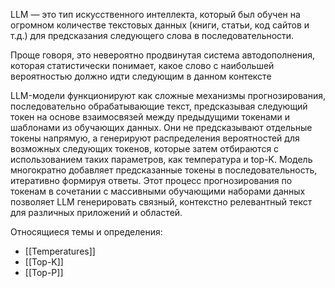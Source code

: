 LLM — это тип искусственного интеллекта, который был обучен на огромном количестве текстовых данных (книги, статьи, код сайтов и т.д.) для предсказания следующего слова в последовательности.

Проще говоря, это невероятно продвинутая система автодополнения, которая статистически понимает, какое слово с наибольшей вероятностью должно идти следующим в данном контексте

LLM-модели функционируют как сложные механизмы прогнозирования, последовательно обрабатывающие текст, предсказывая следующий токен на основе взаимосвязей между предыдущими токенами и шаблонами из обучающих данных. Они не предсказывают отдельные токены напрямую, а генерируют распределения вероятностей для возможных следующих токенов, которые затем отбираются с использованием таких параметров, как температура и top-K. Модель многократно добавляет предсказанные токены в последовательность, итеративно формируя ответы. Этот процесс прогнозирования по токенам в сочетании с массивными обучающими наборами данных позволяет LLM генерировать связный, контекстно релевантный текст для различных приложений и областей.

Относящиеся темы и определения:
- [[Temperatures]]
- [[Top-K]]
- [[Top-P]]